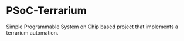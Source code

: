 # PSoC-Terrarium
Simple Programmable System on Chip based project that implements a terrarium automation.
